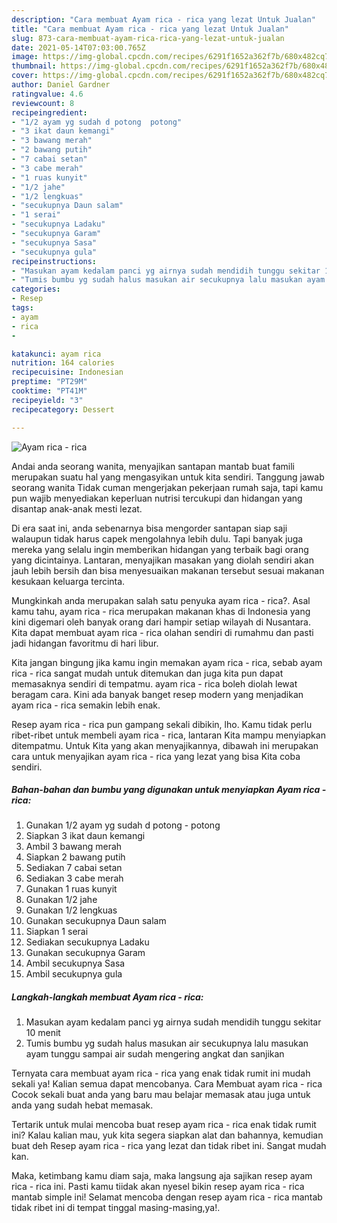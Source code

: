```yaml
---
description: "Cara membuat Ayam rica - rica yang lezat Untuk Jualan"
title: "Cara membuat Ayam rica - rica yang lezat Untuk Jualan"
slug: 873-cara-membuat-ayam-rica-rica-yang-lezat-untuk-jualan
date: 2021-05-14T07:03:00.765Z
image: https://img-global.cpcdn.com/recipes/6291f1652a362f7b/680x482cq70/ayam-rica-rica-foto-resep-utama.jpg
thumbnail: https://img-global.cpcdn.com/recipes/6291f1652a362f7b/680x482cq70/ayam-rica-rica-foto-resep-utama.jpg
cover: https://img-global.cpcdn.com/recipes/6291f1652a362f7b/680x482cq70/ayam-rica-rica-foto-resep-utama.jpg
author: Daniel Gardner
ratingvalue: 4.6
reviewcount: 8
recipeingredient:
- "1/2 ayam yg sudah d potong  potong"
- "3 ikat daun kemangi"
- "3 bawang merah"
- "2 bawang putih"
- "7 cabai setan"
- "3 cabe merah"
- "1 ruas kunyit"
- "1/2 jahe"
- "1/2 lengkuas"
- "secukupnya Daun salam"
- "1 serai"
- "secukupnya Ladaku"
- "secukupnya Garam"
- "secukupnya Sasa"
- "secukupnya gula"
recipeinstructions:
- "Masukan ayam kedalam panci yg airnya sudah mendidih tunggu sekitar 10 menit"
- "Tumis bumbu yg sudah halus masukan air secukupnya lalu masukan ayam tunggu sampai air sudah mengering angkat dan sanjikan"
categories:
- Resep
tags:
- ayam
- rica
- 

katakunci: ayam rica  
nutrition: 164 calories
recipecuisine: Indonesian
preptime: "PT29M"
cooktime: "PT41M"
recipeyield: "3"
recipecategory: Dessert

---
```



![Ayam rica - rica](https://img-global.cpcdn.com/recipes/6291f1652a362f7b/680x482cq70/ayam-rica-rica-foto-resep-utama.jpg)

Andai anda seorang wanita, menyajikan santapan mantab buat famili merupakan suatu hal yang mengasyikan untuk kita sendiri. Tanggung jawab seorang  wanita Tidak cuman mengerjakan pekerjaan rumah saja, tapi kamu pun wajib menyediakan keperluan nutrisi tercukupi dan hidangan yang disantap anak-anak mesti lezat.

Di era  saat ini, anda sebenarnya bisa mengorder santapan siap saji walaupun tidak harus capek mengolahnya lebih dulu. Tapi banyak juga mereka yang selalu ingin memberikan hidangan yang terbaik bagi orang yang dicintainya. Lantaran, menyajikan masakan yang diolah sendiri akan jauh lebih bersih dan bisa menyesuaikan makanan tersebut sesuai makanan kesukaan keluarga tercinta. 



Mungkinkah anda merupakan salah satu penyuka ayam rica - rica?. Asal kamu tahu, ayam rica - rica merupakan makanan khas di Indonesia yang kini digemari oleh banyak orang dari hampir setiap wilayah di Nusantara. Kita dapat membuat ayam rica - rica olahan sendiri di rumahmu dan pasti jadi hidangan favoritmu di hari libur.

Kita jangan bingung jika kamu ingin memakan ayam rica - rica, sebab ayam rica - rica sangat mudah untuk ditemukan dan juga kita pun dapat memasaknya sendiri di tempatmu. ayam rica - rica boleh diolah lewat beragam cara. Kini ada banyak banget resep modern yang menjadikan ayam rica - rica semakin lebih enak.

Resep ayam rica - rica pun gampang sekali dibikin, lho. Kamu tidak perlu ribet-ribet untuk membeli ayam rica - rica, lantaran Kita mampu menyiapkan ditempatmu. Untuk Kita yang akan menyajikannya, dibawah ini merupakan cara untuk menyajikan ayam rica - rica yang lezat yang bisa Kita coba sendiri.

<!--inarticleads1-->

##### Bahan-bahan dan bumbu yang digunakan untuk menyiapkan Ayam rica - rica:

1. Gunakan 1/2 ayam yg sudah d potong - potong
1. Siapkan 3 ikat daun kemangi
1. Ambil 3 bawang merah
1. Siapkan 2 bawang putih
1. Sediakan 7 cabai setan
1. Sediakan 3 cabe merah
1. Gunakan 1 ruas kunyit
1. Gunakan 1/2 jahe
1. Gunakan 1/2 lengkuas
1. Gunakan secukupnya Daun salam
1. Siapkan 1 serai
1. Sediakan secukupnya Ladaku
1. Gunakan secukupnya Garam
1. Ambil secukupnya Sasa
1. Ambil secukupnya gula




<!--inarticleads2-->

##### Langkah-langkah membuat Ayam rica - rica:

1. Masukan ayam kedalam panci yg airnya sudah mendidih tunggu sekitar 10 menit
1. Tumis bumbu yg sudah halus masukan air secukupnya lalu masukan ayam tunggu sampai air sudah mengering angkat dan sanjikan




Ternyata cara membuat ayam rica - rica yang enak tidak rumit ini mudah sekali ya! Kalian semua dapat mencobanya. Cara Membuat ayam rica - rica Cocok sekali buat anda yang baru mau belajar memasak atau juga untuk anda yang sudah hebat memasak.

Tertarik untuk mulai mencoba buat resep ayam rica - rica enak tidak rumit ini? Kalau kalian mau, yuk kita segera siapkan alat dan bahannya, kemudian buat deh Resep ayam rica - rica yang lezat dan tidak ribet ini. Sangat mudah kan. 

Maka, ketimbang kamu diam saja, maka langsung aja sajikan resep ayam rica - rica ini. Pasti kamu tiidak akan nyesel bikin resep ayam rica - rica mantab simple ini! Selamat mencoba dengan resep ayam rica - rica mantab tidak ribet ini di tempat tinggal masing-masing,ya!.

